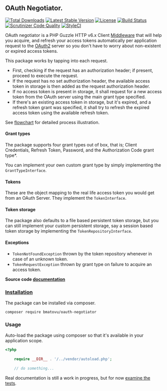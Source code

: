 ## OAuth Negotiator.

[![Total Downloads](https://poser.pugx.org/bmatovu/oauth-negotiator/downloads)](https://packagist.org/packages/bmatovu/oauth-negotiator)
[![Latest Stable Version](https://poser.pugx.org/bmatovu/oauth-negotiator/v/stable)](https://packagist.org/packages/bmatovu/oauth-negotiator)
[![License](https://poser.pugx.org/bmatovu/oauth-negotiator/license)](https://github.com/mtvbrianking/oauth-negotiator/blob/master/license.txt)
[![Build Status](https://travis-ci.org/mtvbrianking/oauth-negotiator.svg?branch=master)](https://travis-ci.org/mtvbrianking/oauth-negotiator)
[![Scrutinizer Code Quality](https://scrutinizer-ci.com/g/mtvbrianking/oauth-negotiator/badges/quality-score.png?b=master)](https://scrutinizer-ci.com/g/mtvbrianking/oauth-negotiator/?branch=master)
[![StyleCI](https://github.styleci.io/repos/177835567/shield?branch=master)](https://github.styleci.io/repos/177835567)

OAuth negotiator is a PHP Guzzle HTTP v6.x Client [Middleware](http://docs.guzzlephp.org/en/stable/handlers-and-middleware.html) that will help you acquire, and refresh your access tokens automatically per application request to the [OAuth2](https://tools.ietf.org/html/rfc6749) server so you don't have to worry about non-existent or expired access tokens.

This package works by tapping into each request. 

- First, checking if the request has an authorization header; if present, proceed to execute the request.
- If the request has no set authorization header, the available access token in storage is then added as the request authorization header.
- If no access token is present in storage, it shall request for a new access token from the OAuth server using the main grant type specified.
- If there's an existing access token in storage, but it's expired, and a refresh token grant was specified, it shall try to refresh the expired access token using the available refresh token.

See [flowchart](flowchart.jpg) for detailed process illustration.

#### Grant types

The package supports four grant types out of box, that is; Client Credentials, Refresh Token, Password, and the Authorization Code grant type\*. 

You can implement your own custom grant type by simply implementing the `GrantTypeInterface`.

#### Tokens

These are the object mapping to the real life access token you would get from an OAuth Server. They implement the `TokenInterface`.

#### Token storage

The package also defaults to a file based persistent token storage, but you can still implement your custom persistent storage, say a session based token storage by implementing the `TokenRepositoryInterface`.

#### Exceptions

- `TokenNotFoundException` thrown by the token repository whenever in case of an unknown token.
- `TokenRequestException` thrown by grant type on failure to acquire an access token.

**Source code [documentation](https://mtvbrianking.github.io/oauth-negotiator/)**

### [Installation](https://packagist.org/packages/bmatovu/oauth-negotiator)

The package can be installed via composer.

`composer require bmatovu/oauth-negotiator`

### Usage

Auto-load the package using composer so that it's available in your application scope.

```php
<?php
    
    require __DIR__ . '/../vendor/autoload.php';
    
    // do something...
```

Real documentation is still a work in progress, but for now [examine the tests](https://github.com/mtvbrianking/oauth-negotiator/tree/master/tests).
